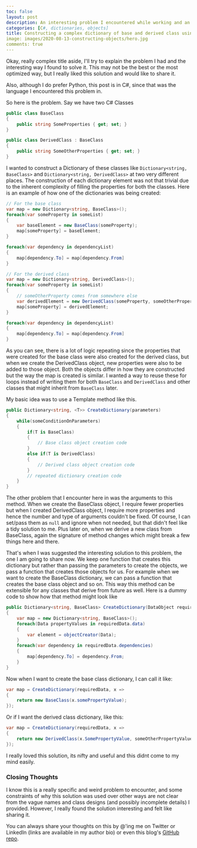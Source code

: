 ```yaml
---
toc: false
layout: post
description: An interesting problem I encountered while working and an equally interesting solution suggested to me. How to use the same code to create complex data structure of two different classes.
categories: [C#, dictionaries, objects]
title: Constructing a complex dictionary of base and derived class using the same code
image: images/2020-08-13-constructing-objects/hero.jpg
comments: true
---
```


Okay, really complex title aside, I'll try to explain the problem I had and the interesting way I found to solve it. This may not be the best or the most optimized way, but I really liked this solution and would like to share it.

Also, although I do prefer Python, this post is in C#, since that was the language I encountered this problem in.

So here is the problem. Say we have two C# Classes

```cs
public class BaseClass
{
    public string SomeProperties { get; set; }
}

public class DerivedClass : BaseClass
{
    public string SomeOtherProperties { get; set; }
}
```

I wanted to construct a Dictionary of these classes like ```Dictionary<string, BaseClass>``` and ```Dictionary<string, DerivedClass>``` at two very different places. The construction of each dictionary element was not that trivial due to the inherent complexity of filling the properties for both the classes. Here is an example of how one of the dictionaries was being created:

```cs
// For the base class
var map = new Dictionary<string, BaseClass>();
foreach(var someProperty in someList)
{
    var baseElement = new BaseClass(someProperty);
    map[someProperty] = baseElement;
}

foreach(var dependency in dependencyList)
{
    map[dependency.To] = map[dependency.From]
}

// For the derived class
var map = new Dictionary<string, DerivedClass>();
foreach(var someProperty in someList)
{
    // someOtherProperty comes from somewhere else
    var derivedElement = new DerivedClass(someProperty, someOtherProperty);
    map[someProperty] = derivedElement;
}

foreach(var dependency in dependencyList)
{
    map[dependency.To] = map[dependency.From]
}
```

As you can see, there is a lot of logic repeating since the properties that were created for the base class were also created for the derived class, but when we create the DerivedClass object, new properties were also to be added to those object. Both the objects differ in how they are constructed but the way the map is created is similar. I wanted a way to reuse these for loops instead of writing them for both `BaseClass` and `DerivedClass` and other classes that might inherit from `BaseClass` later.

My basic idea was to use a Template method like this.

```cs
public Dictionary<string, <T>> CreateDictionary(parameters)
{
    while(someConditionOnParameters)
    {
        if(T is BaseClass)
        {
            // Base class object creation code
        }
        else if(T is DerivedClass)
        {
            // Derived class object creation code
        }
        // repeated dictionary creation code
    }
}
```

The other problem that I encounter here in was the arguments to this method. When we create the BaseClass object, I require fewer properties but when I created DerivedClass object, I require more properties and hence the number and type of arguments couldn't be fixed. Of course, I can set/pass them as `null` and ignore when not needed, but that didn't feel like a tidy solution to me. Plus later on, when we derive a new class from BaseClass, again the signature of method changes which might break a few things here and there.

That's when I was suggested the interesting solution to this problem, the one I am going to share now. We keep one function that creates this dictionary but rather than passing the parameters to create the objects, we pass a function that creates those objects for us. For example when we want to create the BaseClass dictionary, we can pass a function that creates the base class object and so on. This way this method can be extensible for any classes that derive from future as well. Here is a dummy code to show how that method might look like

```cs
public Dictionary<string, BaseClass> CreateDictionary(DataObject requiredData, Func<Data, BaseClass> objectCreator)
{
    var map = new Dictionary<string, BaseClass>();
    foreach(Data propertyValues in requiredData.data)
    {
        var element = objectCreator(Data);
    }
    foreach(var dependency in requiredData.dependencies)
    {
        map[dependency.To] = dependency.From;
    }
}
```

Now when I want to create the base class dictionary, I can call it like:

```cs
var map = CreateDictionary(requiredData, x => 
{
    return new BaseClass(x.somePropertyValue);
});
```

Or if I want the derived class dictionary, like this:

```cs
var map = CreateDictionary(requiredData, x => 
{
    return new DerivedClass(x.SomePropertyValue, someOtherPropertyValue);
});
```

I really loved this solution, its nifty and useful and this didnt come to my mind easily.

### Closing Thoughts

I know this is a really specific and weird problem to encounter, and some constraints of why this solution was used over other ways are not clear from the vague names and class designs (and possibly incomplete details) I provided. However, I really found the solution interesting and felt like sharing it.

You can always share your thoughts on this by @'ing me on Twitter or LinkedIn (links are available in my author bio) or even this blog's [GitHub repo](http://github.com/rodscaloppe/blog).